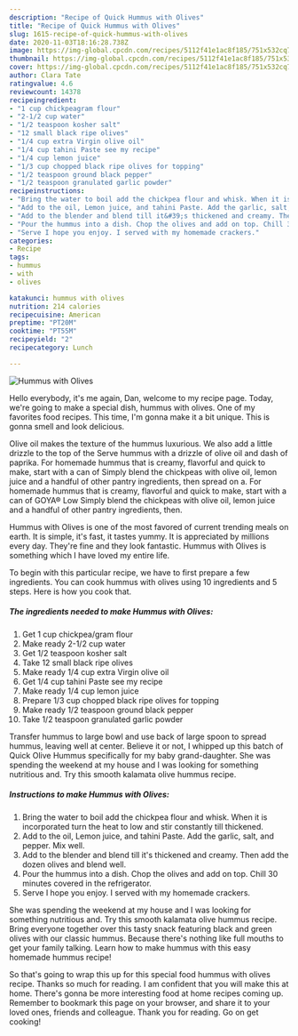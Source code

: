 ```yaml
---
description: "Recipe of Quick Hummus with Olives"
title: "Recipe of Quick Hummus with Olives"
slug: 1615-recipe-of-quick-hummus-with-olives
date: 2020-11-03T18:16:28.738Z
image: https://img-global.cpcdn.com/recipes/5112f41e1ac8f185/751x532cq70/hummus-with-olives-recipe-main-photo.jpg
thumbnail: https://img-global.cpcdn.com/recipes/5112f41e1ac8f185/751x532cq70/hummus-with-olives-recipe-main-photo.jpg
cover: https://img-global.cpcdn.com/recipes/5112f41e1ac8f185/751x532cq70/hummus-with-olives-recipe-main-photo.jpg
author: Clara Tate
ratingvalue: 4.6
reviewcount: 14378
recipeingredient:
- "1 cup chickpeagram flour"
- "2-1/2 cup water"
- "1/2 teaspoon kosher salt"
- "12 small black ripe olives"
- "1/4 cup extra Virgin olive oil"
- "1/4 cup tahini Paste see my recipe"
- "1/4 cup lemon juice"
- "1/3 cup chopped black ripe olives for topping"
- "1/2 teaspoon ground black pepper"
- "1/2 teaspoon granulated garlic powder"
recipeinstructions:
- "Bring the water to boil add the chickpea flour and whisk. When it is incorporated turn the heat to low and stir constantly till thickened."
- "Add to the oil, Lemon juice, and tahini Paste. Add the garlic, salt, and pepper. Mix well."
- "Add to the blender and blend till it&#39;s thickened and creamy. Then add the dozen olives and blend well."
- "Pour the hummus into a dish. Chop the olives and add on top. Chill 30 minutes covered in the refrigerator."
- "Serve I hope you enjoy. I served with my homemade crackers."
categories:
- Recipe
tags:
- hummus
- with
- olives

katakunci: hummus with olives 
nutrition: 214 calories
recipecuisine: American
preptime: "PT20M"
cooktime: "PT55M"
recipeyield: "2"
recipecategory: Lunch

---
```



![Hummus with Olives](https://img-global.cpcdn.com/recipes/5112f41e1ac8f185/751x532cq70/hummus-with-olives-recipe-main-photo.jpg)

Hello everybody, it's me again, Dan, welcome to my recipe page. Today, we're going to make a special dish, hummus with olives. One of my favorites food recipes. This time, I'm gonna make it a bit unique. This is gonna smell and look delicious.

Olive oil makes the texture of the hummus luxurious. We also add a little drizzle to the top of the Serve hummus with a drizzle of olive oil and dash of paprika. For homemade hummus that is creamy, flavorful and quick to make, start with a can of Simply blend the chickpeas with olive oil, lemon juice and a handful of other pantry ingredients, then spread on a. For homemade hummus that is creamy, flavorful and quick to make, start with a can of GOYA® Low Simply blend the chickpeas with olive oil, lemon juice and a handful of other pantry ingredients, then.

Hummus with Olives is one of the most favored of current trending meals on earth. It is simple, it's fast, it tastes yummy. It is appreciated by millions every day. They're fine and they look fantastic. Hummus with Olives is something which I have loved my entire life.


To begin with this particular recipe, we have to first prepare a few ingredients. You can cook hummus with olives using 10 ingredients and 5 steps. Here is how you cook that.

<!--inarticleads1-->

##### The ingredients needed to make Hummus with Olives:

1. Get 1 cup chickpea/gram flour
1. Make ready 2-1/2 cup water
1. Get 1/2 teaspoon kosher salt
1. Take 12 small black ripe olives
1. Make ready 1/4 cup extra Virgin olive oil
1. Get 1/4 cup tahini Paste see my recipe
1. Make ready 1/4 cup lemon juice
1. Prepare 1/3 cup chopped black ripe olives for topping
1. Make ready 1/2 teaspoon ground black pepper
1. Take 1/2 teaspoon granulated garlic powder


Transfer hummus to large bowl and use back of large spoon to spread hummus, leaving well at center. Believe it or not, I whipped up this batch of Quick Olive Hummus specifically for my baby grand-daughter. She was spending the weekend at my house and I was looking for something nutritious and. Try this smooth kalamata olive hummus recipe. 

<!--inarticleads2-->

##### Instructions to make Hummus with Olives:

1. Bring the water to boil add the chickpea flour and whisk. When it is incorporated turn the heat to low and stir constantly till thickened.
1. Add to the oil, Lemon juice, and tahini Paste. Add the garlic, salt, and pepper. Mix well.
1. Add to the blender and blend till it&#39;s thickened and creamy. Then add the dozen olives and blend well.
1. Pour the hummus into a dish. Chop the olives and add on top. Chill 30 minutes covered in the refrigerator.
1. Serve I hope you enjoy. I served with my homemade crackers.


She was spending the weekend at my house and I was looking for something nutritious and. Try this smooth kalamata olive hummus recipe. Bring everyone together over this tasty snack featuring black and green olives with our classic hummus. Because there&#39;s nothing like full mouths to get your family talking. Learn how to make hummus with this easy homemade hummus recipe! 

So that's going to wrap this up for this special food hummus with olives recipe. Thanks so much for reading. I am confident that you will make this at home. There's gonna be more interesting food at home recipes coming up. Remember to bookmark this page on your browser, and share it to your loved ones, friends and colleague. Thank you for reading. Go on get cooking!
